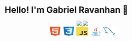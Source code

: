 <html>
  <head>
    <meta charset="UTF-8">
    <link rel="stylesheet" href="style.css">
  </head>
  <body>
    <h1 class="title">Hello! I'm Gabriel Ravanhan &#129311;</h1>
    <div align="center">
      <a href="https://github.com/gabrielravanhan">
        <img height="160em" src="https://github-readme-stats.vercel.app/api?username=gabrielravanhan&show_icons=true&theme=react&bg_color=0D1117&count_private=true">
        <img height="160em" src="https://github-readme-stats.vercel.app/api/top-langs/?username=gabrielravanhan&layout=compact&langs_count=7&theme=react&bg_color=0D1117">
      </a>
    </div>
    <div style="display: inline_block" align="center">
      <img alt="HTML5" align="center" height="30" width="40" src="https://raw.githubusercontent.com/devicons/devicon/master/icons/html5/html5-original.svg">  
      <img alt="CSS3" align="center" height="30" width="40" src="https://raw.githubusercontent.com/devicons/devicon/master/icons/css3/css3-original.svg">  
      <img alt="JS" align="center" height="30" width="40" src="https://raw.githubusercontent.com/devicons/devicon/master/icons/javascript/javascript-original.svg">  
      <img alt="Java" align="center" height="30" width="40" src="https://raw.githubusercontent.com/devicons/devicon/master/icons/java/java-original.svg">  
      <img alt="MySQL" align="center" height="30" width="40" src="https://raw.githubusercontent.com/devicons/devicon/master/icons/mysql/mysql-original.svg">
    </div>
  </body>
</html>
